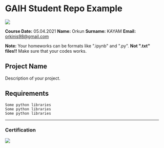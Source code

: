 # GAIH Student Repo Example
![](img/newlogo.png)

**Course Date:** 05.04.2021 
**Name:** Orkun
**Surname:** KAYAM
**Email:** orkinis98@gmail.com

**Note:** Your homeworks can be formats like ".ipynb" and ".py". **Not ".txt" files!!** Make sure that your codes works.  

## Project Name
Description of your project.

## Requirements
```
Some python libraries
Some python libraries
Some python libraries
```
---

### Certification
![](img/TopLearnerCertificate.png)

